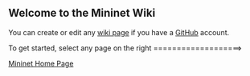 Welcome to the Mininet Wiki
---------------------------
You can create or edit any [wiki page](wiki/_pages) if you have a [GitHub](https://github.com) account.

To get started, select any page on the right ===================>

[Mininet Home Page](http://mininet.github.com)
